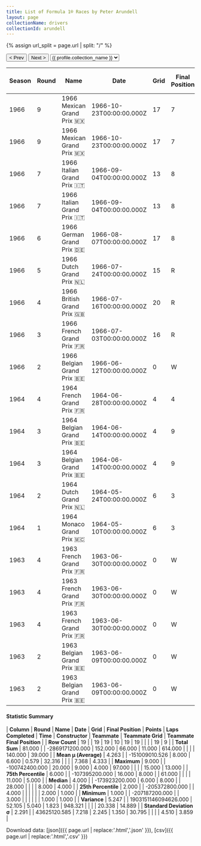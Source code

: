 ```yaml
---
title: List of Formula 1® Races by Peter Arundell
layout: page
collectionName: drivers
collectionId: arundell
---
```


{% assign url_split = page.url | split: "/" %}
<div id="collection-navigation">
<button onclick="selector.options[selector.selectedIndex-1].value && (window.location = selector.options[selector.selectedIndex-1].value);">&lt; Prev</button>
<button onclick="selector.options[selector.selectedIndex+1].value && (window.location = selector.options[selector.selectedIndex+1].value);">Next &gt;</button>
<select id="selector" onchange="this.options[this.selectedIndex].value && (window.location = this.options[this.selectedIndex].value);">
  {% for collectionId in site.data[page.collectionName].refs %}
    {% if collectionId == page.collectionId %}
      {% assign selected = "selected" %}
    {% else %}
      {% assign selected = "" %}
    {% endif %}
    {% assign profile = site.data[page.collectionName][collectionId].profile %}
    <option value="/f1/{{ page.collectionName }}/{{ collectionId }}/{{ url_split[4] }}" {{ selected }}>{{ profile.collection_name }}</option>
  {% endfor %}
</select>
</div>

| Season | Round | Name | Date | Grid | Final Position | Points | Laps Completed | Time | Constructor | Teammate | Teammate Grid | Teammate Final Position |
|--|--|--|--|--|--|--|--|--|--|--|--|--|
| 1966 | 9 | 1966 Mexican Grand Prix 🇲🇽 | 1966-10-23T00:00:00.000Z | 17 | 7 | 0.0 | 61 |   | Lotus-BRM 🇬🇧 | [Pedro Rodríguez 🇲🇽](/f1/drivers/rodriguez) | 8 | R |
| 1966 | 9 | 1966 Mexican Grand Prix 🇲🇽 | 1966-10-23T00:00:00.000Z | 17 | 7 | 0.0 | 61 |   | Lotus-BRM 🇬🇧 | [Jim Clark 🇬🇧](/f1/drivers/clark) | 2 | R |
| 1966 | 7 | 1966 Italian Grand Prix 🇮🇹 | 1966-09-04T00:00:00.000Z | 13 | 8 | 0.0 | 63 |   | Lotus-BRM 🇬🇧 | [Mike Spence 🇬🇧](/f1/drivers/spence) | 14 | 5 |
| 1966 | 7 | 1966 Italian Grand Prix 🇮🇹 | 1966-09-04T00:00:00.000Z | 13 | 8 | 0.0 | 63 |   | Lotus-BRM 🇬🇧 | [Jim Clark 🇬🇧](/f1/drivers/clark) | 3 | R |
| 1966 | 6 | 1966 German Grand Prix 🇩🇪 | 1966-08-07T00:00:00.000Z | 17 | 8 | 0.0 | 14 |   | Lotus-BRM 🇬🇧 | [Mike Spence 🇬🇧](/f1/drivers/spence) | 13 | R |
| 1966 | 5 | 1966 Dutch Grand Prix 🇳🇱 | 1966-07-24T00:00:00.000Z | 15 | R | 0.0 | 28 |   | Lotus-BRM 🇬🇧 | [Mike Spence 🇬🇧](/f1/drivers/spence) | 12 | 5 |
| 1966 | 4 | 1966 British Grand Prix 🇬🇧 | 1966-07-16T00:00:00.000Z | 20 | R | 0.0 | 32 |   | Lotus-BRM 🇬🇧 | [Mike Spence 🇬🇧](/f1/drivers/spence) | 9 | R |
| 1966 | 3 | 1966 French Grand Prix 🇫🇷 | 1966-07-03T00:00:00.000Z | 16 | R | 0.0 | 3 |   | Lotus-BRM 🇬🇧 | [Mike Spence 🇬🇧](/f1/drivers/spence) | 10 | R |
| 1966 | 2 | 1966 Belgian Grand Prix 🇧🇪 | 1966-06-12T00:00:00.000Z | 0 | W | 0.0 | 0 |   | Lotus-BRM 🇬🇧 | [Mike Spence 🇬🇧](/f1/drivers/spence) | 7 | R |
| 1964 | 4 | 1964 French Grand Prix 🇫🇷 | 1964-06-28T00:00:00.000Z | 4 | 4 | 3.0 | 57 | +1:10.6 | Lotus-Climax 🇬🇧 | [Jim Clark 🇬🇧](/f1/drivers/clark) | 1 | R |
| 1964 | 3 | 1964 Belgian Grand Prix 🇧🇪 | 1964-06-14T00:00:00.000Z | 4 | 9 | 0.0 | 28 |   | Lotus-Climax 🇬🇧 | [Jim Clark 🇬🇧](/f1/drivers/clark) | 6 | 1 |
| 1964 | 3 | 1964 Belgian Grand Prix 🇧🇪 | 1964-06-14T00:00:00.000Z | 4 | 9 | 0.0 | 28 |   | Lotus-Climax 🇬🇧 | [Peter Revson 🇺🇸](/f1/drivers/revson) | 10 | D |
| 1964 | 2 | 1964 Dutch Grand Prix 🇳🇱 | 1964-05-24T00:00:00.000Z | 6 | 3 | 4.0 | 79 |   | Lotus-Climax 🇬🇧 | [Jim Clark 🇬🇧](/f1/drivers/clark) | 2 | 1 |
| 1964 | 1 | 1964 Monaco Grand Prix 🇲🇨 | 1964-05-10T00:00:00.000Z | 6 | 3 | 4.0 | 97 |   | Lotus-Climax 🇬🇧 | [Jim Clark 🇬🇧](/f1/drivers/clark) | 1 | 4 |
| 1963 | 4 | 1963 French Grand Prix 🇫🇷 | 1963-06-30T00:00:00.000Z | 0 | W | 0.0 | 0 |   | Lotus-Climax 🇬🇧 | [Jim Clark 🇬🇧](/f1/drivers/clark) | 1 | 1 |
| 1963 | 4 | 1963 French Grand Prix 🇫🇷 | 1963-06-30T00:00:00.000Z | 0 | W | 0.0 | 0 |   | Lotus-Climax 🇬🇧 | [Maurice Trintignant 🇫🇷](/f1/drivers/trintignant) | 15 | 8 |
| 1963 | 4 | 1963 French Grand Prix 🇫🇷 | 1963-06-30T00:00:00.000Z | 0 | W | 0.0 | 0 |   | Lotus-Climax 🇬🇧 | [Trevor Taylor 🇬🇧](/f1/drivers/trevor_taylor) | 7 | 13 |
| 1963 | 2 | 1963 Belgian Grand Prix 🇧🇪 | 1963-06-09T00:00:00.000Z | 0 | W | 0.0 | 0 |   | Lotus-Climax 🇬🇧 | [Jim Clark 🇬🇧](/f1/drivers/clark) | 8 | 1 |
| 1963 | 2 | 1963 Belgian Grand Prix 🇧🇪 | 1963-06-09T00:00:00.000Z | 0 | W | 0.0 | 0 |   | Lotus-Climax 🇬🇧 | [Trevor Taylor 🇬🇧](/f1/drivers/trevor_taylor) | 11 | R |

#### Statistic Summary

| **Column** | **Round** | **Name** | **Date** | **Grid** | **Final Position** | **Points** | **Laps Completed** | **Time** | **Constructor** | **Teammate** | **Teammate Grid** | **Teammate Final Position** |
| **Row Count** | 19 |  | 19 | 19 | 10 | 19 | 19 |  |  |  | 19 | 9 |
| **Total Sum** | 81.000 |  | -2869171200.000 | 152.000 | 66.000 | 11.000 | 614.000 |  |  |  | 140.000 | 39.000 |
| **Mean μ (Average)** | 4.263 |  | -151009010.526 | 8.000 | 6.600 | 0.579 | 32.316 |  |  |  | 7.368 | 4.333 |
| **Maximum** | 9.000 |  | -100742400.000 | 20.000 | 9.000 | 4.000 | 97.000 |  |  |  | 15.000 | 13.000 |
| **75th Percentile** | 6.000 |  | -107395200.000 | 16.000 | 8.000 |  | 61.000 |  |  |  | 11.000 | 5.000 |
| **Median** | 4.000 |  | -173923200.000 | 6.000 | 8.000 |  | 28.000 |  |  |  | 8.000 | 4.000 |
| **25th Percentile** | 2.000 |  | -205372800.000 |  | 4.000 |  |  |  |  |  | 2.000 | 1.000 |
| **Minimum** | 1.000 |  | -207187200.000 |  | 3.000 |  |  |  |  |  | 1.000 | 1.000 |
| **Variance** | 5.247 |  | 1903151146094626.000 | 52.105 | 5.040 | 1.823 | 948.321 |  |  |  | 20.338 | 14.889 |
| **Standard Deviation σ** | 2.291 |  | 43625120.585 | 7.218 | 2.245 | 1.350 | 30.795 |  |  |  | 4.510 | 3.859 |

Download data: [json]({{ page.url | replace:'.html','.json' }}), [csv]({{ page.url | replace:'.html','.csv' }})
